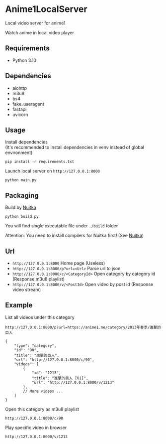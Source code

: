 # Anime1LocalServer

Local video server for anime1

Watch anime in local video player

## Requirements

- Python 3.10

## Dependencies

- aiohttp
- m3u8
- bs4
- fake_useragent
- fastapi
- uvicorn

## Usage

Install dependencies  
(It's recommended to install dependencies in venv instead of global environment)

```shell
pip install -r requirements.txt
```

Launch local server on `http://127.0.0.1:8000`

```shell
python main.py
```

## Packaging

Build by [Nuitka](https://github.com/Nuitka/Nuitka)

```shell
python build.py
```

You will find single executable file under `./build` folder

Attention: You need to install compilers for Nuitka first! (See [Nuitka](https://github.com/Nuitka/Nuitka))

## Url

- `http://127.0.0.1:8000` Home page (Useless)
- `http://127.0.0.1:8000/p?url=<Url>` Parse url to json
- `http://127.0.0.1:8000/c/<CategoryId>` Open category by category id (Response m3u8 playlist)
- `http://127.0.0.1:8000/v/<PostId>` Open video by post id (Response video stream)

## Example

List all videos under this category

```
http://127.0.0.1:8000/p?url=https://anime1.me/category/2013年春季/進擊的巨人
```

```json5
{
    "type": "category",
    "id": "90",
    "title": "進擊的巨人",
    "url": "http://127.0.0.1:8000/c/90",
    "videos": [
        {
            "id": "1213",
            "title": "進擊的巨人 [01]",
            "url": "http://127.0.0.1:8000/v/1213"
        },
        // More videos ...
    ]
}
```

Open this category as m3u8 playlist

```
http://127.0.0.1:8000/c/90
```

Play specific video in browser

```
http://127.0.0.1:8000/v/1213
```
